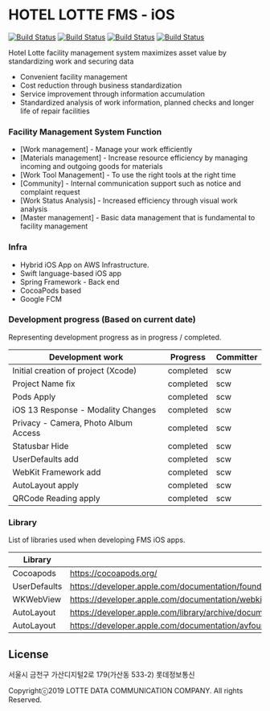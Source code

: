 # HOTEL LOTTE FMS - iOS

[![Build Status](https://camo.githubusercontent.com/4fb6781d356f4e9c5896360be8e4866e65ac4fbc/68747470733a2f2f696d672e736869656c64732e696f2f62616467652f53776966742d352e302e782d6f72616e67652e737667?branch=master)](https://swift.org/)
[![Build Status](https://camo.githubusercontent.com/c5f14fa5202b35d8a8a17c0b01a20c084098e164/68747470733a2f2f696d672e736869656c64732e696f2f636f636f61706f64732f702f46616365626f6f6b436f72652e737667?branch=master)](https://developer.apple.com/kr/programs/)
[![Build Status](https://camo.githubusercontent.com/ab1f535e8b0dcb679b424e7f02b48e7adfa6f4e2/68747470733a2f2f696d672e736869656c64732e696f2f636f636f61706f64732f762f46616365626f6f6b436f72652e737667?branch=master)](https://cocoapods.org/)
[![Build Status](https://travis-ci.org/joemccann/dillinger.svg?branch=master)](https://travis-ci.org/joemccann/dillinger)

Hotel Lotte facility management system maximizes asset value by standardizing work and securing data

  - Convenient facility management
  - Cost reduction through business standardization
  - Service improvement through information accumulation
  - Standardized analysis of work information, planned checks and longer life of repair facilities

### Facility Management System Function

* [Work management] - Manage your work efficiently
* [Materials management] - Increase resource efficiency by managing incoming and outgoing goods for materials
* [Work Tool Management] - To use the right tools at the right time
* [Community] - Internal communication support such as notice and complaint request
* [Work Status Analysis] - Increased efficiency through visual work analysis
* [Master management] - Basic data management that is fundamental to facility management

### Infra

* Hybrid iOS App on AWS Infrastructure.
* Swift language-based iOS app
* Spring Framework - Back end
* CocoaPods based
* Google FCM

### Development progress (Based on current date)

Representing development progress as in progress / completed.

| Development work | Progress | Committer |
| ------ | ------ | ------ |
| Initial creation of project (Xcode) | completed | scw |
| Project Name fix | completed | scw |
| Pods Apply | completed | scw |
| iOS 13 Response - Modality Changes | completed | scw |
| Privacy - Camera, Photo Album Access | completed | scw |
| Statusbar Hide | completed | scw |
| UserDefaults add | completed | scw |
| WebKit Framework add | completed | scw |
| AutoLayout apply | completed | scw |
| QRCode Reading apply | completed | scw |

### Library

List of libraries used when developing FMS iOS apps.

| Library | Site |
| ------ | ------ |
| Cocoapods | https://cocoapods.org/ |
| UserDefaults | https://developer.apple.com/documentation/foundation/userdefaults |
| WKWebView | https://developer.apple.com/documentation/webkit/wkwebview |
| AutoLayout | https://developer.apple.com/library/archive/documentation/UserExperience/Conceptual/AutolayoutPG/index.html |
| AutoLayout | https://developer.apple.com/documentation/avfoundation |

License
----

서울시 금천구 가산디지털2로 179(가산동 533-2) 롯데정보통신

Copyrightⓒ2019 LOTTE DATA COMMUNICATION COMPANY. All rights Reserved.
